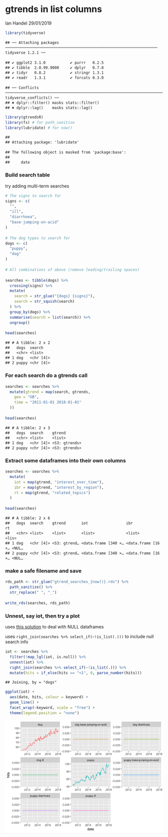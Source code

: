 gtrends in list columns
================
Ian Handel
29/01/2019

``` r
library(tidyverse)
```

    ## ── Attaching packages ──────────────────────────────────────────────────────────────────── tidyverse 1.2.1 ──

    ## ✔ ggplot2 3.1.0           ✔ purrr   0.2.5      
    ## ✔ tibble  2.0.99.9000     ✔ dplyr   0.7.8      
    ## ✔ tidyr   0.8.2           ✔ stringr 1.3.1      
    ## ✔ readr   1.3.1           ✔ forcats 0.3.0

    ## ── Conflicts ─────────────────────────────────────────────────────────────────────── tidyverse_conflicts() ──
    ## ✖ dplyr::filter() masks stats::filter()
    ## ✖ dplyr::lag()    masks stats::lag()

``` r
library(gtrendsR)
library(fs) # for path_sanitise
library(lubridate) # for now()
```

    ## 
    ## Attaching package: 'lubridate'

    ## The following object is masked from 'package:base':
    ## 
    ##     date

### Build search table

try adding multi-term searches

``` r
# The signs to search for
signs <- c(
  "",
  "ill",
  "diarrhoea",
  "base-jumping-on-acid"
)

# The dog types to search for
dogs <- c(
  "puppy",
  "dog"
)

# All combinations of above (remove leading/trailing spaces)

searches <- tibble(dogs) %>%
  crossing(signs) %>%
  mutate(
    search = str_glue("{dogs} {signs}"),
    search = str_squish(search)
  ) %>% 
  group_by(dogs) %>%
  summarise(search = list(search)) %>% 
  ungroup()

head(searches)
```

    ## # A tibble: 2 x 2
    ##   dogs  search   
    ##   <chr> <list>   
    ## 1 dog   <chr [4]>
    ## 2 puppy <chr [4]>

### For each search do a gtrends call

``` r
searches <- searches %>%
  mutate(gtrend = map(search, gtrends,
    geo = "GB",
    time = "2011-01-01 2018-01-01"
  ))

head(searches)
```

    ## # A tibble: 2 x 3
    ##   dogs  search    gtrend       
    ##   <chr> <list>    <list>       
    ## 1 dog   <chr [4]> <S3: gtrends>
    ## 2 puppy <chr [4]> <S3: gtrends>

### Extract some dataframes into their own columns

``` r
searches <- searches %>%
  mutate(
    iot = map(gtrend, "interest_over_time"),
    ibr = map(gtrend, "interest_by_region"),
    rt = map(gtrend, "related_topics")
  )

head(searches)
```

    ## # A tibble: 2 x 6
    ##   dogs  search    gtrend       iot                 ibr                rt   
    ##   <chr> <list>    <list>       <list>              <list>             <lis>
    ## 1 dog   <chr [4]> <S3: gtrend… <data.frame [340 ×… <data.frame [16 ×… <NUL…
    ## 2 puppy <chr [4]> <S3: gtrend… <data.frame [340 ×… <data.frame [16 ×… <NUL…

### make a safe filename and save

``` r
rds_path <- str_glue("gtrend_searches_{now()}.rds") %>%
  path_sanitize() %>%
  str_replace(" ", "_")

write_rds(searches, rds_path)
```

### Unnest, say iot, then try a plot

uses [this solution](https://stackoverflow.com/questions/47224831/using-tidyr-unnest-with-null-values) to deal with NULL dataframes

uses `right_join(searches %>% select_if(~!is_list(.)))` to include null search info

``` r
iot <- searches %>%
  filter(!map_lgl(iot, is.null)) %>% 
  unnest(iot) %>% 
  right_join(searches %>% select_if(~!is_list(.))) %>% 
  mutate(hits = if_else(hits == "<1", 0, parse_number(hits)))
```

    ## Joining, by = "dogs"

``` r
ggplot(iot) +
  aes(date, hits, colour = keyword) +
  geom_line() +
  facet_wrap(~keyword, scale = "free") +
  theme(legend.position = "none")
```

![](gtrend-list-column_20190128_files/figure-markdown_github/unnamed-chunk-6-1.png)
